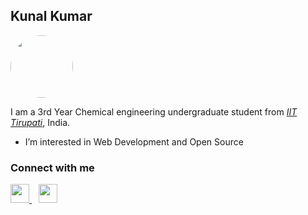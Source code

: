 ## Kunal Kumar 
<a href="https://github.com/KkUmar2002"><img src="https://media-exp1.licdn.com/dms/image/C4E03AQH98uHYhY-Dsw/profile-displayphoto-shrink_400_400/0/1622728449953?e=1640217600&v=beta&t=yAF7wUhXQHgEwg60pZp-Dx5QuXsN8zPM9-hXqco4gm4" width="100px;" style="border-radius:50%" alt=""/><br /></a>

I am a 3rd Year Chemical engineering undergraduate student from <a href="#">_IIT Tirupati_</a>, India.<br>

- I’m interested in Web Development and Open Source

### Connect with me
<p>
  <a href="https://www.linkedin.com/in/kunal-kumar-25418119a/">
    <img width="30px" src="https://www.vectorlogo.zone/logos/linkedin/linkedin-icon.svg" />
  </a>&ensp;
  <a href="https://www.instagram.com/kunal_kumarkk/">
    <img width="30px" src="https://www.vectorlogo.zone/logos/instagram/instagram-icon.svg" />
  </a>
</p>
